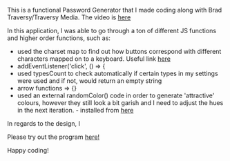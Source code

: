 This is a functional Password Generator that I made coding along with Brad Traversy/Traversy Media. The video is [here](https://www.youtube.com/watch?v=duNmhKgtcsI&ab_channel=TraversyMedia) 

In this application, I was able to go through a ton of different JS functions and higher order functions, such as: 

- used the charset map to find out how buttons correspond with different characters mapped on to a keyboard. Useful link [here](https://net-comber.com/charset.html)
- addEventListener('click', () => {
- used typesCount to check automatically if certain types in my settings were used and if not, would return an empty string
- arrow functions => {}
- used an external randomColor() code in order to generate 'attractive' colours, however they still look a bit garish and I need to adjust the hues in the next iteration.  - installed from [here](https://randomcolor.lllllllllllllllll.com/)

In regards to the design, I 

Please try out the program [here!](https://zenidith.github.io/passwordgenerator/)

Happy coding!